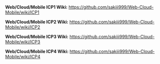 **Web/Cloud/Mobile ICP1 Wiki:** https://github.com/sakiii999/Web-Cloud-Mobile/wiki/ICP1

**Web/Cloud/Mobile ICP2 Wiki:** https://github.com/sakiii999/Web-Cloud-Mobile/wiki/ICP2

**Web/Cloud/Mobile ICP3 Wiki:** https://github.com/sakiii999/Web-Cloud-Mobile/wiki/ICP3

**Web/Cloud/Mobile ICP4 Wiki:** https://github.com/sakiii999/Web-Cloud-Mobile/wiki/ICP4

